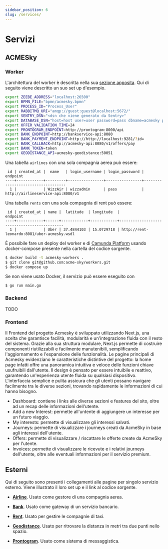 ```yaml
---
sidebar_position: 6
slug: /services/
---
```


# Servizi

## ACMESky

### Worker

L'architettura del worker è descritta nella sua [sezione
apposita](/docs/architecture#worker). Qui di seguito viene descritto un suo set
up d'esempio.

```sh
export ZEEBE_ADDRESS="localhost:26500"
export BPMN_FILE="bpmn/acmesky.bpmn"
export PROCESS_ID="Process_User"
export RABBITMQ_URI="amqp://guest:guest@localhost:5672/"
export SENTRY_DSN="<dsn che viene generato da Sentry>"
export DATABASE_DSN="host=host user=user password=pass dbname=acmesky port=5432"
export OFFER_VALIDATION_TIME=24
export PRONTOGRAM_ENDPOINT=http://prontogram:8000/api
export BANK_ENDPOINT=http://bankservice-api:8080
export BANK_PAYMENT_ENDPOINT=http://http://localhost:9281/?id=
export BANK_CALLBACK=http://acmesky-api:8080/v1/offers/pay
export BANK_TOKEN=token
export GEODISTANCE_API=acmesky-geodistance:50051
```

Una tabella `airlines` con una sola compagnia aerea può essere:

```
 id | created_at |  name   | login_username | login_password |             endpoint
----+------------+---------+----------------+----------------+-----------------------------------
  1 |            | WizzAir | wizzadmin      | pass           | http://airlineservice-api:8080/v1
```

Una tabella `rents` con una sola compagnia di rent può essere:

```
 id | created_at | name |  latitude  | longitude  |                  endpoint
----+------------+------+------------+------------+---------------------------------------------
  1 |            | Uber | 37.4844103 | 15.0729718 | http://rent-leonardo:8081/uber-acmesky.wsdl
```


È possibile fare un deploy del worker e di [Camunda
Platform](https://github.com/camunda/camunda-platform) usando docker-compose
presente nella cartella del codice sorgente.

```sh
$ docker build -t acmesky-workers .
$ git clone git@github.com:acme-sky/workers.git
$ docker compose up
```

Se non viene usato Docker, il servizio può essere eseguito con

```
$ go run main.go
```

### Backend

TODO

### Frontend

Il Frontend del progetto Acmesky è sviluppato utilizzando Next.js, una scelta che garantisce facilità, modularità e un'integrazione fluida con il resto del sistema. Grazie alla sua struttura modulare, Next.js permette di costruire componenti riutilizzabili e facilmente manutenibili, semplificando l'aggiornamento e l'espansione delle funzionalità. Le pagine principali di Acmesky evidenziano le caratteristiche distintive del progetto: la home page infatti offre una panoramica intuitiva e veloce delle funzioni chiave usufruibili dall'utente.
Il design è pensato per essere intuibile e reattivo, garantendo un'esperienza utente fluida su qualsiasi dispositivo. L'interfaccia semplice e pulita assicura che gli utenti possano navigare facilmente tra le diverse sezioni, trovando rapidamente le informazioni di cui hanno bisogno.
- Dashboard: contiene i links alle diverse sezioni e features del sito, oltre ad un recap delle informazioni dell'utente.
- Add a new Interest: permette all'untente di aggiungere un interesse per un futuro viaggio.
- My interests: permette di visualizzare gli interessi salvati.
- Journeys: permette di visualizzare i journeys creati da AcmeSky in base agli interessi dell'utente.
- Offers: permette di visualizzare / riscattare le offerte create da AcmeSky per l'utente.
- Invoices: permette di visualizzare le ricevute e i relativi journeys dell'utente, oltre alle eventuali informazioni per il servizio premium.

## Esterni

Qui di seguito sono presenti i collegamenti alle pagine per singolo servizio
esterno. Viene illustrato il loro set up e il link al codice sorgente.

- **[Airline](/services/airline)**. Usato come gestore di una compagnia aerea.

- **[Bank](/services/bank)**. Usato come gateway di un servizio bancario.

- **[Rent](/services/rent)**. Usato per gestire le compagnie di taxi.

- **[Geodistance](/services/geodistance)**. Usato per ritrovare la distanza in metri tra due
  punti nello spazio.

- **[Prontogram](/services/prontogram)**. Usato come sistema di messaggistica.


